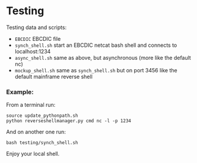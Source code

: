# Testing
Testing data and scripts:

 * `EBCDIC` EBCDIC file
 * `synch_shell.sh` start an EBCDIC netcat bash shell and connects to localhost:1234
 * `async_shell.sh` same as above, but asynchronous (more like the default nc)
 * `mockup_shell.sh` same as `synch_shell.sh` but on port 3456 like the default mainframe reverse shell

### Example:
From a terminal run:
```
source update_pythonpath.sh
python reverseshellmanager.py cmd nc -l -p 1234
```
And on another one run:
```
bash testing/synch_shell.sh
```
Enjoy your local shell.
